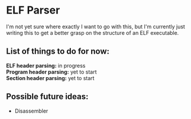 # ELF Parser

I'm not yet sure where exactly I want to go with this, but I'm currently just writing this to get a better grasp on the structure of an ELF executable.

## List of things to do for now:
**ELF header parsing:** in progress\
**Program header parsing:** yet to start\
**Section header parsing:** yet to start

## Possible future ideas:
- Disassembler
